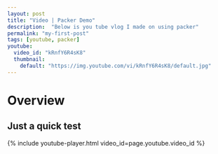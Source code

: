 ```yaml
---
layout: post
title: "Video | Packer Demo"
description:  "Below is you tube vlog I made on using packer"
permalink: "my-first-post"
tags: [youtube, packer]
youtube:
  video_id: "kRnfY6R4sK8"
  thumbnail: 
    default: "https://img.youtube.com/vi/kRnfY6R4sK8/default.jpg"
---
```

# Overview 
Just a quick test
--
{% include youtube-player.html video_id=page.youtube.video_id %}

